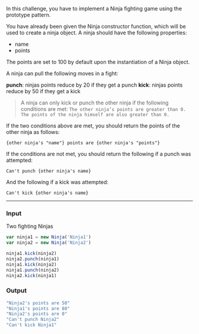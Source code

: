 In this challenge, you have to implement a Ninja fighting game using the prototype pattern.

You have already been given the Ninja constructor function, which will be used to create a ninja object. A ninja should have the following properties:

- name
- points

The points are set to 100 by default upon the instantiation of a Ninja object.

A ninja can pull the following moves in a fight:

**punch**: ninjas points reduce by 20 if they get a punch
**kick**: ninjas points reduce by 50 if they get a kick

> A ninja can only kick or punch the other ninja if the following conditions are met:
`
The other ninja’s points are greater than 0.
The points of the ninja himself are also greater than 0.
`

If the two conditions above are met, you should return the points of the other ninja as follows:

`{other ninja's "name"} points are {other ninja's "points"}`

If the conditions are not met, you should return the following if a punch was attempted:

`Can't punch {other ninja's name}`

And the following if a kick was attempted:

`Can't kick {other ninja's name}`

---

### Input
Two fighting Ninjas

```js
var ninja1 = new Ninja('Ninja1')
var ninja2 = new Ninja('Ninja2')

ninja1.kick(ninja2)
ninja2.punch(ninja1)
ninja1.kick(ninja2) 
ninja1.punch(ninja2) 
ninja2.kick(ninja1)
```

### Output
```js
"Ninja2's points are 50"    
"Ninja1's points are 80"    
"Ninja2's points are 0"
"Can't punch Ninja2"
"Can't kick Ninja1"
```